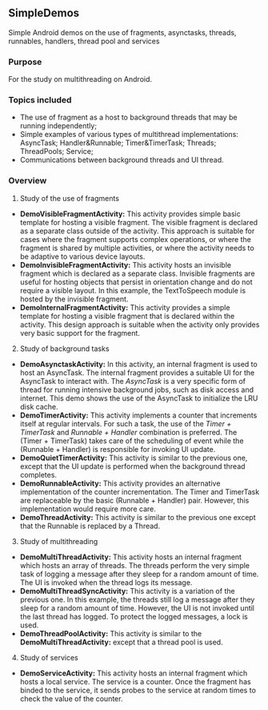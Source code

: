 ## SimpleDemos
Simple Android demos on the use of fragments, asynctasks, threads, runnables, handlers, thread pool and services

### Purpose
For the study on multithreading on Android.

### Topics included
- The use of fragment as a host to background threads that may be running independently;
- Simple examples of various types of multithread implementations: AsyncTask; Handler&Runnable; Timer&TimerTask; Threads; ThreadPools; Service;
- Communications between background threads and UI thread.

### Overview
1. Study of the use of fragments
- <b>DemoVisibleFragmentActivity:</b> This activity provides simple basic template for hosting a visible fragment. The visible fragment is declared as a separate class outside of the activity. This approach is suitable for cases where the fragment supports complex operations, or where the fragment is shared by multiple activities, or where the activity needs to be adaptive to various device layouts.
- <b>DemoInvisibleFragmentActivity:</b> This activity hosts an invisible fragment which is declared as a separate class. Invisible fragments are useful for hosting objects that persist in orientation change and do not require a visible layout. In this example, the TextToSpeech module is hosted by the invisible fragment.
- <b>DemoInternalFragmentActivity:</b> This activity provides a simple template for hosting a visible fragment that is declared within the activity. This design approach is suitable when the activity only provides very basic support for the fragment.
2. Study of background tasks
- <b>DemoAsynctaskActivity:</b> In this activity, an internal fragment is used to host an AsyncTask. The internal fragment provides a suitable UI for the AsyncTask to interact with. The <i>AsyncTask</i> is a very specific form of thread for running intensive background jobs, such as disk access and internet. This demo shows the use of the AsyncTask to initialize the LRU disk cache. 
- <b>DemoTimerActivity:</b> This activity implements a counter that increments itself at regular intervals. For such a task, the use of the <i>Timer + TimerTask</i> and <i>Runnable + Handler</i> combination is preferred. The (Timer + TimerTask) takes care of the scheduling of event while the (Runnable + Handler) is responsible for invoking UI update.
- <b>DemoQuietTimerActivity:</b> This activity is similar to the previous one, except that the UI update is performed when the background thread completes. 
- <b>DemoRunnableActivity:</b> This activity provides an alternative implementation of the counter incrementation. The Timer and TimerTask are replaceable by the basic (Runnable + Handler) pair. However, this implementation would require more care.
- <b>DemoThreadActivity:</b> This activity is similar to the previous one except that the Runnable is replaced by a Thread.
3. Study of multithreading
- <b>DemoMultiThreadActivity:</b> This activity hosts an internal fragment which hosts an array of threads. The threads perform the very simple task of logging a message after they sleep for a random amount of time. The UI is invoked when the thread logs its message.
- <b>DemoMultiThreadSyncActivity:</b> This activity is a variation of the previous one. In this example, the threads still log a message after they sleep for a random amount of time. However, the UI is not invoked until the last thread has logged. To protect the logged messages, a lock is used.
- <b>DemoThreadPoolActivity:</b> This activity is similar to the <b>DemoMultiThreadActivity:</b> except that a thread pool is used.
4. Study of services
- <b>DemoServiceActivity:</b> This activity hosts an internal fragment which hosts a local service. The service is a counter. Once the fragment has binded to the service, it sends probes to the service at random times to check the value of the counter.
